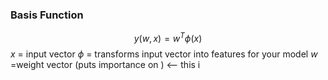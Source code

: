 
### Basis Function

$$
y(w, x) = w^T\phi(x) 
$$
$x$ = input vector
$\phi$ = transforms input vector into features for your model
$w$ =weight vector (puts importance on ) <-- this i